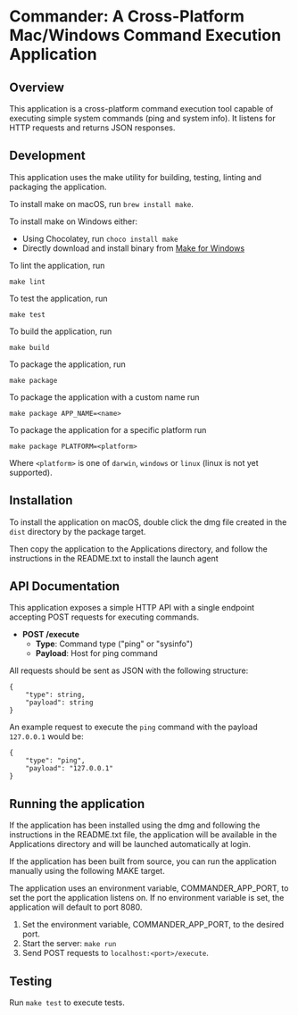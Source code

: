 # Commander: A Cross-Platform Mac/Windows Command Execution Application

## Overview
This application is a cross-platform command execution tool capable of executing simple system commands (ping and system info). It listens for HTTP requests and returns JSON responses.

## Development

This application uses the make utility for building, testing, linting and packaging the application.

To install make on macOS, run `brew install make`.

To install make on Windows either:
 - Using Chocolatey, run `choco install make` 
 - Directly download and install binary from [Make for Windows](https://gnuwin32.sourceforge.net/packages/make.htm)

To lint the application, run
```
make lint
```

To test the application, run
```
make test
```

To build the application, run 
```
make build
```

To package the application, run
```
make package
```

To package the application with a custom name run
```
make package APP_NAME=<name>
```

To package the application for a specific platform run
```
make package PLATFORM=<platform>
```
Where `<platform>` is one of `darwin`, `windows` or `linux` (linux is not yet supported).

## Installation

To install the application on macOS, double click the dmg file created in the `dist` directory by the package target.

Then copy the application to the Applications directory, and follow the instructions in the README.txt to install the launch agent


## API Documentation

This application exposes a simple HTTP API with a single endpoint accepting POST requests for executing commands.

- **POST /execute**
  - **Type**: Command type ("ping" or "sysinfo")
  - **Payload**: Host for ping command

All requests should be sent as JSON with the following structure:

```
{
    "type": string,
    "payload": string
}
```

An example request to execute the `ping` command with the payload `127.0.0.1` would be:

```
{
    "type": "ping",
    "payload": "127.0.0.1"
}
```

## Running the application

If the application has been installed using the dmg and following the instructions in the README.txt file, the application will be available in the Applications directory and will be launched automatically at login. 

If the application has been built from source, you can run the application manually using the following MAKE target. 

The application uses an environment variable, COMMANDER_APP_PORT, to set the port the application listens on. If no environment variable is set, the application will default to port 8080.

1. Set the environment variable, COMMANDER_APP_PORT, to the desired port.
1. Start the server: `make run`
2. Send POST requests to `localhost:<port>/execute`.

## Testing
Run `make test` to execute tests.
